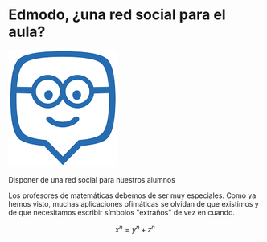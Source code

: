 # Edmodo, ¿una red social para el aula?

![](/assets/edmodo.png)

Disponer de una red social para nuestros alumnos

Los profesores de matemáticas debemos de ser muy especiales. Como ya hemos visto, muchas aplicaciones ofimáticas se olvidan de que existimos y de que necesitamos escribir símbolos "extraños" de vez en cuando.

$$x^n=y^n+z^n$$















